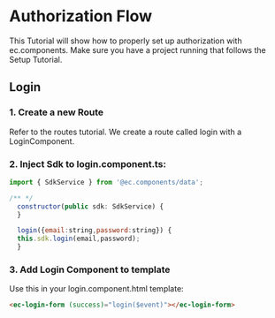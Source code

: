 # Authorization Flow

This Tutorial will show how to properly set up authorization with ec.components.
Make sure you have a project running that follows the Setup Tutorial.

## Login

### 1. Create a new Route

Refer to the routes tutorial. We create a route called login with a LoginComponent.

### 2. Inject Sdk to login.component.ts:

```js
import { SdkService } from '@ec.components/data';

/** */
  constructor(public sdk: SdkService) {
  }

  login({email:string,password:string}) {
  this.sdk.login(email,password);
  }
```

### 3. Add Login Component to template

Use this in your login.component.html template:

```html
<ec-login-form (success)="login($event)"></ec-login-form>
```

